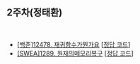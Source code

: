 ## 2주차(정태환)
</br>

* [[백준]12478. 재귀함수가뭔가요](https://www.acmicpc.net/problem/17478)  [[정답 코드](https://github.com/daejeon5-algostudy/AlgorithmStudy/blob/main/%EC%8A%A4%ED%84%B0%EB%94%94%EC%99%B8/2%EC%A3%BC%EC%B0%A8/%EC%A0%95%ED%83%9C%ED%99%98/%EB%B0%B1%EC%A4%80_17478_%EC%9E%AC%EA%B7%80%ED%95%A8%EC%88%98%EA%B0%80%EB%AD%94%EA%B0%80%EC%9A%94/README.md)]
* [[SWEA]1289. 원재의메모리복구](https://swexpertacademy.com/main/code/problem/problemDetail.do?contestProbId=AV19AcoKI9sCFAZN)  [[정답 코드](https://github.com/daejeon5-algostudy/AlgorithmStudy/blob/main/%EC%8A%A4%ED%84%B0%EB%94%94%EC%99%B8/2%EC%A3%BC%EC%B0%A8/%EC%A0%95%ED%83%9C%ED%99%98/SWEA_1289_%EC%9B%90%EC%9E%AC%EC%9D%98%EB%A9%94%EB%AA%A8%EB%A6%AC%EB%B3%B5%EA%B5%AC/README.md)]
